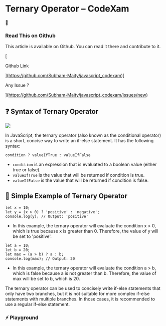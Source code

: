 # Ternary Operator – CodeXam
🎉

### Read This on Github

This article is available on Github. You can read it there and contribute to it.

[

Github Link

](https://github.com/Subham-Maity/javascript_codexam)[

Any Issue ?

](https://github.com/Subham-Maity/javascript_codexam/issues/new)

❓ Syntax of Ternary Operator[](#-syntax-of-ternary-operator)
------------------------------------------------------------

![](https://media.giphy.com/media/z9QKjUcaIjJbbacGyw/giphy.gif)

In JavaScript, the ternary operator (also known as the conditional operator) is a short, concise way to write an if-else statement. It has the following syntax:

```
condition ? valueIfTrue : valueIfFalse
```


*   `condition` is an expression that is evaluated to a boolean value (either true or false).
*   `valueIfTrue` is the value that will be returned if condition is true.
*   `valueIfFalse` is the value that will be returned if condition is false.

📖 Simple Example of Ternary Operator[](#-simple-example-of-ternary-operator)
-----------------------------------------------------------------------------

```
let x = 10;
let y = (x > 0) ? 'positive' : 'negative';
console.log(y); // Output: 'positive'
```


*   In this example, the ternary operator will evaluate the condition x > 0, which is true because x is greater than 0. Therefore, the value of y will be set to 'positive'.

```
let a = 10;
let b = 20;
let max = (a > b) ? a : b;
console.log(max); // Output: 20
```


*   In this example, the ternary operator will evaluate the condition a > b, which is false because a is not greater than b. Therefore, the value of max will be set to b, which is 20.

The ternary operator can be used to concisely write if-else statements that only have two branches, but it is not suitable for more complex if-else statements with multiple branches. In those cases, it is recommended to use a regular if-else statement.

### ⚡ Playground[](#-playground)
